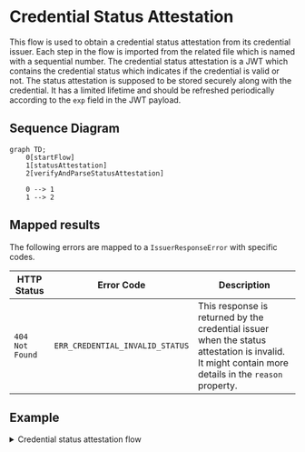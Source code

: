 # Credential Status Attestation

This flow is used to obtain a credential status attestation from its credential issuer. Each step in the flow is imported from the related file which is named with a sequential number.
The credential status attestation is a JWT which contains the credential status which indicates if the credential is valid or not.
The status attestation is supposed to be stored securely along with the credential. It has a limited lifetime and should be refreshed periodically according to the `exp` field in the JWT payload.

## Sequence Diagram

```mermaid
graph TD;
    0[startFlow]
    1[statusAttestation]
    2[verifyAndParseStatusAttestation]

    0 --> 1
    1 --> 2
```

## Mapped results

The following errors are mapped to a `IssuerResponseError` with specific codes.

| HTTP Status     | Error Code                      | Description                                                                                                                                        |
| --------------- | ------------------------------- | -------------------------------------------------------------------------------------------------------------------------------------------------- |
| `404 Not Found` | `ERR_CREDENTIAL_INVALID_STATUS` | This response is returned by the credential issuer when the status attestation is invalid. It might contain more details in the `reason` property. |

## Example

<details>
  <summary>Credential status attestation flow</summary>

```ts
// Start the issuance flow
const credentialIssuerUrl = "https://issuer.example.com";
const startFlow: Credential.Status.StartFlow = () => ({
  issuerUrl: credentialIssuerUrl, // Let's assum
});

const { issuerUrl } = startFlow();

// Evaluate issuer trust
const { issuerConf } = await Credential.Status.getIssuerConfig(issuerUrl);

// Get the credential attestation
const res = await Credential.Status.statusAttestation(
  issuerConf,
  credential,
  credentialCryptoContext
);

// Verify and parse the status attestation
const { parsedStatusAttestation } =
  await Credential.Status.verifyAndParseStatusAttestation(
    issuerConf,
    res.statusAttestation,
    { credentialCryptoContext }
  );

return {
  statusAttestation: res.statusAttestation,
  parsedStatusAttestation,
  credentialType,
};
```

</details>
